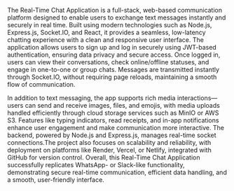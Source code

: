 The Real-Time Chat Application is a full-stack, web-based communication platform designed to enable users to exchange text messages instantly and securely in real time. Built using modern technologies such as Node.js, Express.js, Socket.IO, and React, it provides a seamless, low-latency chatting experience with a clean and responsive user interface. The application allows users to sign up and log in securely using JWT-based authentication, ensuring data privacy and secure access. Once logged in, users can view their conversations, check online/offline statuses, and engage in one-to-one or group chats. Messages are transmitted instantly through Socket.IO, without requiring page reloads, maintaining a smooth flow of communication.

In addition to text messaging, the app supports rich media interactions—users can send and receive images, files, and emojis, with media uploads handled efficiently through cloud storage services such as MinIO or AWS S3. Features like typing indicators, read receipts, and in-app notifications enhance user engagement and make communication more interactive. The backend, powered by Node.js and Express.js, manages real-time socket connections.The project also focuses on scalability and reliability, with deployment on platforms like Render, Vercel, or Netlify, integrated with GitHub for version control. Overall, this Real-Time Chat Application successfully replicates WhatsApp- or Slack-like functionality, demonstrating secure real-time communication, efficient data handling, and a smooth, user-friendly interface.
